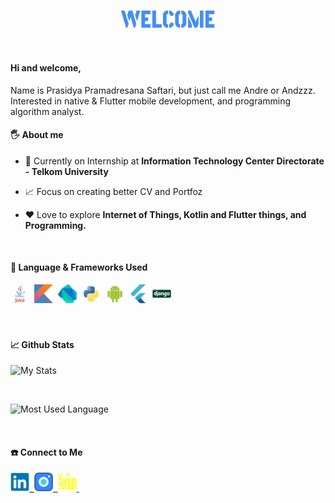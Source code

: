 <div><p align="center"><img width="30%" src="./assets/welcome_logo.png" /></p></div>
<br />

#### Hi and welcome,
Name is Prasidya Pramadresana Saftari, but just call me Andre or Andzzz. 
Interested in native & Flutter mobile development, and programming algorithm analyst.
<br />

#### 🖐 About me 

* 💼 Currently on Internship at **Information Technology Center Directorate - Telkom University**

* 📈 Focus on creating better CV and Portfoz

* ❤️ Love to explore **Internet of Things, Kotlin and Flutter things, and Programming.** 
<br />

#### 🔑 Language & Frameworks Used 

<div>
  <img src="https://github.com/devicons/devicon/blob/master/icons/java/java-original-wordmark.svg" title="Java" alt="Java" width="30" height="30"/>&nbsp; 
  <img src="https://github.com/devicons/devicon/blob/master/icons/kotlin/kotlin-original.svg" title="Kotlin" alt="Kotlin" width="30" height="30"/>&nbsp; 
  <img src="https://github.com/devicons/devicon/blob/master/icons/dart/dart-original.svg" title="Dart" alt="Dart" width="30" height="30"/>&nbsp; 
  <img src="https://github.com/devicons/devicon/blob/master/icons/python/python-original.svg" title="Python" alt="Python" width="30" height="30"/>&nbsp;
  <img src="https://github.com/devicons/devicon/blob/master/icons/android/android-original.svg" title="Android" alt="Android" width="30" height="30"/>&nbsp; 
  <img src="https://github.com/devicons/devicon/blob/master/icons/flutter/flutter-original.svg" title="Flutter" alt="Flutter" width="30" height="30"/>&nbsp; 
  <img src="https://github.com/devicons/devicon/blob/master/icons/django/django-original.svg" title="Python" alt="Python" width="30" height="30"/>&nbsp;
</div>

<br />
<br />

#### 📈 Github Stats 

![My Stats](https://github-readme-stats.vercel.app/api?username=andresaftari&show_icons=true&layout=compact)

<br />

![Most Used Language](https://github-readme-stats.vercel.app/api/top-langs/?username=andresaftari&layout=compact)

<br />

#### ☎️ Connect to Me 

<div>
  <a href="https://linkedin.com/in/prasidya-pramadresana-saftari/">
    <img src="https://github.com/devicons/devicon/blob/master/icons/linkedin/linkedin-original.svg" title="Linkedin" alt="Linkedin" width="30" height="30"/>&nbsp; 
  </a>
  <a href="https://instagram.com/andresaftari/">
    <img src="https://github.com/andresaftari/andresaftari/blob/master/assets/instagram.svg" title="Instagram" alt="Instagram" width="30" height="30"/>&nbsp; 
  </a>
  <a href="https://andresaftari.medium.com/">
    <img src="https://github.com/andresaftari/andresaftari/blob/master/assets/medium.svg" title="Medium" alt="Medium" width="30" height="30"/>&nbsp; 
  </a>
</div>
